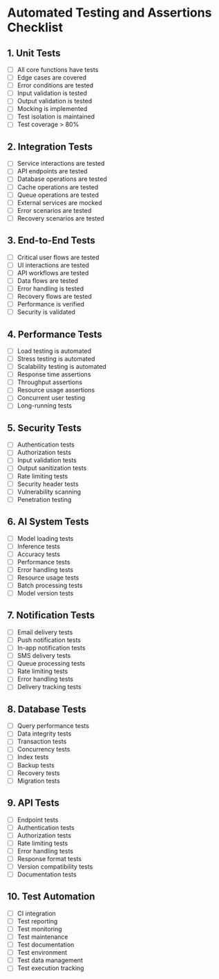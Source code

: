# Automated Testing and Assertions Checklist

## 1. Unit Tests
- [ ] All core functions have tests
- [ ] Edge cases are covered
- [ ] Error conditions are tested
- [ ] Input validation is tested
- [ ] Output validation is tested
- [ ] Mocking is implemented
- [ ] Test isolation is maintained
- [ ] Test coverage > 80%

## 2. Integration Tests
- [ ] Service interactions are tested
- [ ] API endpoints are tested
- [ ] Database operations are tested
- [ ] Cache operations are tested
- [ ] Queue operations are tested
- [ ] External services are mocked
- [ ] Error scenarios are tested
- [ ] Recovery scenarios are tested

## 3. End-to-End Tests
- [ ] Critical user flows are tested
- [ ] UI interactions are tested
- [ ] API workflows are tested
- [ ] Data flows are tested
- [ ] Error handling is tested
- [ ] Recovery flows are tested
- [ ] Performance is verified
- [ ] Security is validated

## 4. Performance Tests
- [ ] Load testing is automated
- [ ] Stress testing is automated
- [ ] Scalability testing is automated
- [ ] Response time assertions
- [ ] Throughput assertions
- [ ] Resource usage assertions
- [ ] Concurrent user testing
- [ ] Long-running tests

## 5. Security Tests
- [ ] Authentication tests
- [ ] Authorization tests
- [ ] Input validation tests
- [ ] Output sanitization tests
- [ ] Rate limiting tests
- [ ] Security header tests
- [ ] Vulnerability scanning
- [ ] Penetration testing

## 6. AI System Tests
- [ ] Model loading tests
- [ ] Inference tests
- [ ] Accuracy tests
- [ ] Performance tests
- [ ] Error handling tests
- [ ] Resource usage tests
- [ ] Batch processing tests
- [ ] Model version tests

## 7. Notification Tests
- [ ] Email delivery tests
- [ ] Push notification tests
- [ ] In-app notification tests
- [ ] SMS delivery tests
- [ ] Queue processing tests
- [ ] Rate limiting tests
- [ ] Error handling tests
- [ ] Delivery tracking tests

## 8. Database Tests
- [ ] Query performance tests
- [ ] Data integrity tests
- [ ] Transaction tests
- [ ] Concurrency tests
- [ ] Index tests
- [ ] Backup tests
- [ ] Recovery tests
- [ ] Migration tests

## 9. API Tests
- [ ] Endpoint tests
- [ ] Authentication tests
- [ ] Authorization tests
- [ ] Rate limiting tests
- [ ] Error handling tests
- [ ] Response format tests
- [ ] Version compatibility tests
- [ ] Documentation tests

## 10. Test Automation
- [ ] CI integration
- [ ] Test reporting
- [ ] Test monitoring
- [ ] Test maintenance
- [ ] Test documentation
- [ ] Test environment
- [ ] Test data management
- [ ] Test execution tracking 